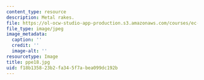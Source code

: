 ```yaml
---
content_type: resource
description: Metal rakes.
file: https://ol-ocw-studio-app-production.s3.amazonaws.com/courses/ec-s06-design-for-demining-spring-2007/f18b135823b2fa345f7abea099dc192b_ppe18.jpg
file_type: image/jpeg
image_metadata:
  caption: ''
  credit: ''
  image-alt: ''
resourcetype: Image
title: ppe18.jpg
uid: f18b1358-23b2-fa34-5f7a-bea099dc192b
---
```

